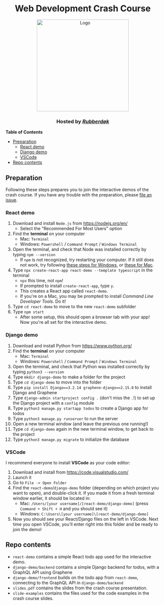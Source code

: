 <h1 align="center">Web Development Crash Course</h1>
<p align="center">
  <a href="https://github.com/rubberdok">
    <img
      alt="Logo"
      title="Rubberdøk"
      width="300"
      src="https://raw.githubusercontent.com/rubberdok/indok-web/a7879ae8721dd9d4acddeabb45decefee3273083/rubberdok_logo.svg"
    >
  </a>
</p>
<h3 align="center">
  Hosted by <a href="https://github.com/rubberdok"><em>Rubberdøk</em></a>
</h3>

**Table of Contents**

- [Preparation](#preparation)
  - [React demo](#react-demo)
  - [Django demo](#django-demo)
  - [VSCode](#vscode)
- [Repo contents](#repo-contents)

## Preparation

Following these steps prepares you to join the interactive demos of the crash course. If you have any trouble with the preparation, please [file an issue](https://github.com/rubberdok/webdev-demo/issues/new).

### React demo

1. Download and install `Node.js` from https://nodejs.org/en/
   - Select the "Recommended For Most Users" option
2. Find the **terminal** on your computer
   - Mac: `Terminal`
   - Windows: `Powershell` / `Command Prompt` / `Windows Terminal`
3. Open the terminal, and check that Node was installed correctly by typing `npm --version`
   - If `npm` is not recognized, try restarting your computer. If it still does not work, try following [these steps for Windows](https://dev.to/supritha/npm-is-not-recognized-as-internal-or-external-command-solution-o1n), or [these for Mac](https://medium.com/@hayasnc/how-to-install-nodejs-and-npm-on-mac-using-homebrew-b33780287d8f).
4. Type `npx create-react-app react-demo --template typescript` in the terminal
   - `npx` this time, not `npm`!
   - If prompted to install `create-react-app`, type `y`.
   - This creates a React app called `react-demo`.
   - If you're on a Mac, you may be prompted to install _Command Line Developer Tools_. Do it!
5. Type `cd react-demo` to move to the new `react-demo` subfolder
6. Type `npm start`
   - After some setup, this should open a browser tab with your app! Now you're all set for the interactive demo.

### Django demo

1. Download and install Python from https://www.python.org/
2. Find the **terminal** on your computer
   - Mac: `Terminal`
   - Windows: `Powershell` / `Command Prompt` / `Windows Terminal`
3. Open the terminal, and check that Python was installed correctly by typing `python3 --version`
4. Type `mkdir django-demo` to make a folder for the project
5. Type `cd django-demo` to move into the folder
6. Type `pip install Django==3.2.14 graphene-django==2.15.0` to install Django and Graphene
7. Type `django-admin startproject config .` (don't miss the `.`!) to set up the Django project with a `config` module
8. Type `python3 manage.py startapp todos` to create a Django app for todos
9. Type `python3 manage.py runserver` to run the server
10. Open a new terminal window (and leave the previous one running!)
11. Type `cd django-demo` again in the new terminal window, to get back to the project
12. Type `python3 manage.py migrate` to initialize the database

### VSCode

I recommend everyone to install **VSCode** as your code editor:

1. Download and install from https://code.visualstudio.com/
2. Launch it
3. Go to `File -> Open Folder`
4. Find the `react-demo`/`django-demo` folder (depending on which project you want to open), and double-click it. If you made it from a fresh terminal window earlier, it should be located in:
   - Mac: `/Users/[your username]/[react-demo/django-demo]` (press `Command + Shift + H` and you should see it)
   - Windows: `C:\Users\[your username]\[react-demo/django-demo]`
5. Now you should see your React/Django files on the left in VSCode. Next time you open VSCode, you'll enter right into this folder and be ready to join the demo!

## Repo contents

- `react-demo` contains a simple React todo app used for the interactive demo.
- `django-demo/backend` contains a simple Django backend for todos, with a GraphQL API using Graphene
- `django-demo/frontend` builds on the todo app from `react-demo`, connecting to the GraphQL API in `django-demo/backend`
- `slides.pdf` contains the slides from the crash course presentation.
- `slide-examples` contains the files used for the code examples in the crash course slides.
